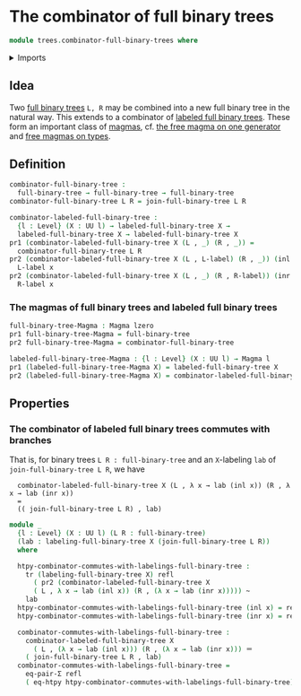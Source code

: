 # The combinator of full binary trees

```agda
module trees.combinator-full-binary-trees where
```

<details><summary>Imports</summary>

```agda
open import foundation.coproduct-types
open import foundation.equality-dependent-pair-types
open import foundation.dependent-pair-types
open import foundation.function-extensionality
open import foundation.universe-levels

open import foundation-core.dependent-identifications
open import foundation-core.homotopies
open import foundation-core.identity-types
open import foundation-core.transport-along-identifications

open import structured-types.magmas

open import trees.full-binary-trees
open import trees.labeled-full-binary-trees
```

</details>

## Idea

Two [full binary trees](trees.full-binary-trees.md) `L, R` may be combined into
a new full binary tree in the natural way. This extends to a combinator of
[labeled full binary trees](trees.labeled-full-binary-trees.md). These form an
important class of [magmas](structured-types.magmas.md), cf.
[the free magma on one generator](trees.free-magma-on-one-generator.md) and
[free magmas on types](trees.free-magmas-on-types.md).

## Definition

```agda
combinator-full-binary-tree :
  full-binary-tree → full-binary-tree → full-binary-tree
combinator-full-binary-tree L R = join-full-binary-tree L R

combinator-labeled-full-binary-tree :
  {l : Level} (X : UU l) → labeled-full-binary-tree X →
  labeled-full-binary-tree X → labeled-full-binary-tree X
pr1 (combinator-labeled-full-binary-tree X (L , _) (R , _)) =
  combinator-full-binary-tree L R
pr2 (combinator-labeled-full-binary-tree X (L , L-label) (R , _)) (inl x) =
  L-label x
pr2 (combinator-labeled-full-binary-tree X (L , _) (R , R-label)) (inr x) =
  R-label x
```

### The magmas of full binary trees and labeled full binary trees

```agda
full-binary-tree-Magma : Magma lzero
pr1 full-binary-tree-Magma = full-binary-tree
pr2 full-binary-tree-Magma = combinator-full-binary-tree

labeled-full-binary-tree-Magma : {l : Level} (X : UU l) → Magma l
pr1 (labeled-full-binary-tree-Magma X) = labeled-full-binary-tree X
pr2 (labeled-full-binary-tree-Magma X) = combinator-labeled-full-binary-tree X
```

## Properties

### The combinator of labeled full binary trees commutes with branches

That is, for binary trees `L R : full-binary-tree` and an `X`-labeling `lab` of
`join-full-binary-tree L R`, we have

```text
  combinator-labeled-full-binary-tree X (L , λ x → lab (inl x)) (R , λ x → lab (inr x))
  =
  (( join-full-binary-tree L R) , lab)
```

```agda
module _
  {l : Level} (X : UU l) (L R : full-binary-tree)
  (lab : labeling-full-binary-tree X (join-full-binary-tree L R))
  where

  htpy-combinator-commutes-with-labelings-full-binary-tree :
    tr (labeling-full-binary-tree X) refl
      ( pr2 (combinator-labeled-full-binary-tree X
      ( L , λ x → lab (inl x)) (R , (λ x → lab (inr x))))) ~
    lab
  htpy-combinator-commutes-with-labelings-full-binary-tree (inl x) = refl
  htpy-combinator-commutes-with-labelings-full-binary-tree (inr x) = refl

  combinator-commutes-with-labelings-full-binary-tree :
    combinator-labeled-full-binary-tree X
      ( L , (λ x → lab (inl x))) (R , (λ x → lab (inr x))) ＝
    ( join-full-binary-tree L R , lab)
  combinator-commutes-with-labelings-full-binary-tree =
    eq-pair-Σ refl
    ( eq-htpy htpy-combinator-commutes-with-labelings-full-binary-tree)
```
